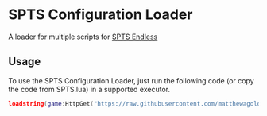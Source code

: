# SPTS Configuration Loader
A loader for multiple scripts for [SPTS Endless](https://www.roblox.com/games/12603365593/SPTS-Endless)

## Usage
To use the SPTS Configuration Loader, just run the following code (or copy the code from SPTS.lua) in a supported executor.
```lua
loadstring(game:HttpGet("https://raw.githubusercontent.com/matthewagoldberg/SPTS-Configuration/main/SPTS.lua"))()
```
